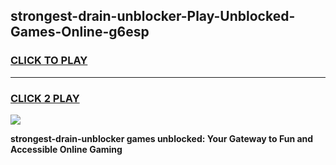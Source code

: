 
## strongest-drain-unblocker-Play-Unblocked-Games-Online-g6esp
<h3>
<a href="https://premium76.site?title=strongest-drain-unblocker&ref=25A">CLICK TO PLAY</a></h3>
<hr>

<h3>
<a href="https://premium76.site?title=strongest-drain-unblocker&ref=25A">CLICK 2 PLAY</a>
  
</h3>

<a href="https://premium76.site?title=strongest-drain-unblocker&ref=25A"><img src="https://clearcache.store/games.png"></a>


**strongest-drain-unblocker games unblocked: Your Gateway to Fun and Accessible Online Gaming**
